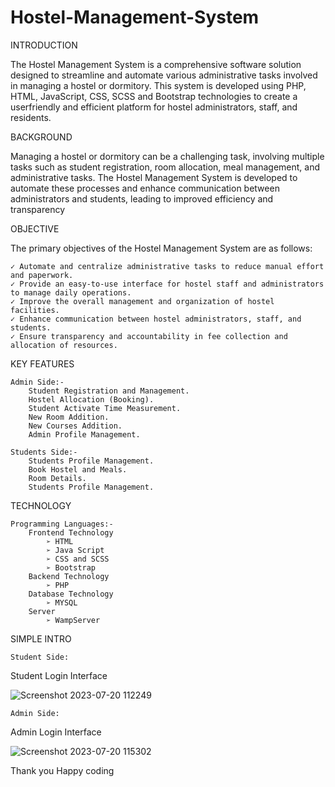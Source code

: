 # Hostel-Management-System

INTRODUCTION 

The Hostel Management System is a comprehensive software solution designed to streamline and
automate various administrative tasks involved in managing a hostel or dormitory. This system is
developed using PHP, HTML, JavaScript, CSS, SCSS and Bootstrap technologies to create a userfriendly and efficient platform for hostel administrators, staff, and residents.
 
BACKGROUND 

Managing a hostel or dormitory can be a challenging task, involving multiple tasks such as student
registration, room allocation, meal management, and administrative tasks. The Hostel
Management System is developed to automate these processes and enhance communication
between administrators and students, leading to improved efficiency and transparency
 
OBJECTIVE
 
The primary objectives of the Hostel Management System are as follows:

    ✓ Automate and centralize administrative tasks to reduce manual effort and paperwork.
    ✓ Provide an easy-to-use interface for hostel staff and administrators to manage daily operations.
    ✓ Improve the overall management and organization of hostel facilities.
    ✓ Enhance communication between hostel administrators, staff, and students.
    ✓ Ensure transparency and accountability in fee collection and allocation of resources.

KEY FEATURES

    Admin Side:-
        Student Registration and Management.
        Hostel Allocation (Booking).
        Student Activate Time Measurement.
        New Room Addition.
        New Courses Addition.
        Admin Profile Management.

    Students Side:- 
        Students Profile Management.
        Book Hostel and Meals.
        Room Details.
        Students Profile Management.



TECHNOLOGY

    Programming Languages:-
        Frontend Technology
            ➢ HTML
            ➢ Java Script
            ➢ CSS and SCSS
            ➢ Bootstrap      
        Backend Technology
            ➢ PHP
        Database Technology
            ➢ MYSQL
        Server
            ➢ WampServer

SIMPLE INTRO

    Student Side:
Student Login Interface

![Screenshot 2023-07-20 112249](https://github.com/DumindUdara/Hostel-Management-System/assets/98957798/dd147e14-f99f-48bf-9bd2-cc59b6349585)


    Admin Side:
Admin Login Interface

![Screenshot 2023-07-20 115302](https://github.com/DumindUdara/Hostel-Management-System/assets/98957798/3ead667f-7ce8-4bee-94fa-8754164441c3)


Thank you
Happy coding





        
        
        
